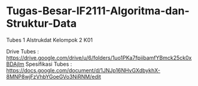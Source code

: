 # Tugas-Besar-IF2111-Algoritma-dan-Struktur-Data
Tubes 1 Alstrukdat Kelompok 2 K01

Drive Tubes : https://drive.google.com/drive/u/6/folders/1uo1PKa7fpiibamfYBmck25ck0xBDAjIm
Spesifikasi Tubes : https://docs.google.com/document/d/1JNJp16NHvGXdbykhX-8MNP8wjFzVhbYGoeGVo3NiRNM/edit
